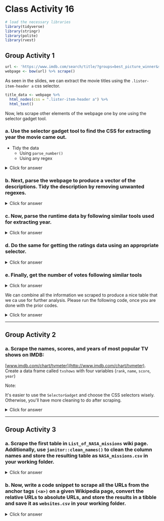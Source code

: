 # Class Activity 16


```r
# load the necessary libraries
library(tidyverse)
library(stringr)
library(polite)
library(rvest)
```



## Group Activity 1



```r
url <- 'https://www.imdb.com/search/title/?groups=best_picture_winner&sort=year,desc&count=100&view=advanced'
webpage <- bow(url) %>% scrape()
```


As seen in the slides, we can extract the movie titles using the `.lister-item-header a` css selector.


```r
title_data <- webpage %>% 
  html_nodes(css = ".lister-item-header a") %>% 
  html_text()
```


Now, lets scrape other elements of the webpage one by one using the selector gadget tool.

### a. Use the selector gadget tool to find the CSS for extracting year the movie came out. 

- Tidy the data
  + Using `parse_number()`
  + Using any regex



<details>
<summary class="answer">Click for answer</summary>



```r
year_data <- webpage %>% 
  html_nodes(css = '.text-muted.unbold') %>% 
  html_text() %>%
  parse_number()

year_data1 <- webpage %>% 
  html_nodes(css = '.text-muted.unbold') %>% 
  html_text() %>% 
  str_extract_all("[0-9]+") %>% 
  unlist() %>% 
  as.numeric()
```

</details>

### b. Next, parse the webpage to produce a vector of the descriptions. Tidy the description by removing unwanted regexes.


<details>
<summary class="answer">Click for answer</summary>





```r
description_data <- webpage %>% 
  html_nodes('.ratings-bar+ .text-muted') %>% 
  html_text() %>% 
  str_trim()
head(description_data,3)
```

```
[1] "A middle-aged Chinese immigrant is swept up into an insane adventure in which she alone can save existence by exploring other universes and connecting with the lives she could have led."                                                                      
[2] "As a CODA (Child of Deaf Adults) Ruby is the only hearing person in her deaf family. When the family's fishing business is threatened, Ruby finds herself torn between pursuing her passion at Berklee College of Music and her fear of abandoning her parents."
[3] "A woman in her sixties, after losing everything in the Great Recession, embarks on a journey through the American West, living as a van-dwelling modern-day nomad."                                                                                             
```

</details>


### c. Now, parse the runtime data by following similar tools used for extracting year.


<details>
<summary class="answer">Click for answer</summary>




```r
runtime_data <- webpage %>% 
  html_nodes('.runtime') %>% 
  html_text() %>% 
  parse_number()
head(runtime_data)
```

```
[1] 139 111 107 132 130 123
```

</details>


### d. Do the same for getting the ratings data using an appropriate selector.


<details>
<summary class="answer">Click for answer</summary>




```r
rating_data <- webpage %>% 
  html_nodes('.ratings-imdb-rating') %>% 
  html_text() %>% 
  as.numeric()
```

</details>


### e. Finally, get the number of votes following similar tools


<details>
<summary class="answer">Click for answer</summary>




```r
votes_data <- webpage %>% 
  html_nodes('.sort-num_votes-visible span:nth-child(2)') %>% 
  html_text() %>% 
  parse_number()
```


</details>


We can combine all the information we scraped to produce a nice table that we ca use for further analysis. Please run the following code, once you are done with the prior codes.



<details>
<summary class="answer">Click for answer</summary>




```r
movies_df <- data.frame(Year = year_data,
                      Title = title_data,
                      Description = description_data, 
                      Runtime = runtime_data,
                      Rating = rating_data,
                      Votes = votes_data) %>% as_tibble()
movies_df %>% knitr::kable()
```



| Year|Title                                           |Description                                                                                                                                                                                                                                                     | Runtime| Rating|   Votes|
|----:|:-----------------------------------------------|:---------------------------------------------------------------------------------------------------------------------------------------------------------------------------------------------------------------------------------------------------------------|-------:|------:|-------:|
| 2022|Everything Everywhere All at Once               |A middle-aged Chinese immigrant is swept up into an insane adventure in which she alone can save existence by exploring other universes and connecting with the lives she could have led.                                                                       |     139|    7.9|  437434|
| 2021|CODA                                            |As a CODA (Child of Deaf Adults) Ruby is the only hearing person in her deaf family. When the family's fishing business is threatened, Ruby finds herself torn between pursuing her passion at Berklee College of Music and her fear of abandoning her parents. |     111|    8.0|  144597|
| 2020|Nomadland                                       |A woman in her sixties, after losing everything in the Great Recession, embarks on a journey through the American West, living as a van-dwelling modern-day nomad.                                                                                              |     107|    7.3|  169615|
| 2019|Parasite                                        |Greed and class discrimination threaten the newly formed symbiotic relationship between the wealthy Park family and the destitute Kim clan.                                                                                                                     |     132|    8.5|  847458|
| 2018|Green Book                                      |A working-class Italian-American bouncer becomes the driver for an African-American classical pianist on a tour of venues through the 1960s American South.                                                                                                     |     130|    8.2|  515564|
| 2017|The Shape of Water                              |At a top secret research facility in the 1960s, a lonely janitor forms a unique relationship with an amphibious creature that is being held in captivity.                                                                                                       |     123|    7.3|  431027|
| 2016|Moonlight                                       |A young African-American man grapples with his identity and sexuality while experiencing the everyday struggles of childhood, adolescence, and burgeoning adulthood.                                                                                            |     111|    7.4|  317179|
| 2015|Spotlight                                       |The true story of how the Boston Globe uncovered the massive scandal of child molestation and cover-up within the local Catholic Archdiocese, shaking the entire Catholic Church to its core.                                                                   |     129|    8.1|  480621|
| 2014|Birdman or (The Unexpected Virtue of Ignorance) |A washed-up superhero actor attempts to revive his fading career by writing, directing, and starring in a Broadway production.                                                                                                                                  |     119|    7.7|  643930|
| 2013|12 Years a Slave                                |In the antebellum United States, Solomon Northup, a free black man from upstate New York, is abducted and sold into slavery.                                                                                                                                    |     134|    8.1|  713945|
| 2012|Argo                                            |Acting under the cover of a Hollywood producer scouting a location for a science fiction film, a CIA agent launches a dangerous operation to rescue six Americans in Tehran during the U.S. hostage crisis in Iran in 1979.                                     |     120|    7.7|  623498|
| 2011|The Artist                                      |An egomaniacal film star develops a relationship with a young dancer against the backdrop of Hollywood's silent era.                                                                                                                                            |     100|    7.9|  244514|
| 2010|The King's Speech                               |The story of King George VI, his impromptu ascension to the throne of the British Empire in 1936, and the speech therapist who helped the unsure monarch overcome his stammer.                                                                                  |     118|    8.0|  690535|
| 2008|Slumdog Millionaire                             |A Mumbai teenager reflects on his life after being accused of cheating on the Indian version of "Who Wants to be a Millionaire?".                                                                                                                               |     120|    8.0|  857254|
| 2008|The Hurt Locker                                 |During the Iraq War, a Sergeant recently assigned to an army bomb squad is put at odds with his squad mates due to his maverick way of handling his work.                                                                                                       |     131|    7.5|  460166|
| 2007|No Country for Old Men                          |Violence and mayhem ensue after a hunter stumbles upon a drug deal gone wrong and more than two million dollars in cash near the Rio Grande.                                                                                                                    |     122|    8.2|  997583|
| 2006|The Departed                                    |An undercover cop and a mole in the police attempt to identify each other while infiltrating an Irish gang in South Boston.                                                                                                                                     |     151|    8.5| 1351334|
| 2004|Crash                                           |Los Angeles citizens with vastly separate lives collide in interweaving stories of race, loss and redemption.                                                                                                                                                   |     112|    7.7|  441820|
| 2004|Million Dollar Baby                             |A determined woman works with a hardened boxing trainer to become a professional.                                                                                                                                                                               |     132|    8.1|  698320|
| 2003|The Lord of the Rings: The Return of the King   |Gandalf and Aragorn lead the World of Men against Sauron's army to draw his gaze from Frodo and Sam as they approach Mount Doom with the One Ring.                                                                                                              |     201|    9.0| 1880929|
| 2002|Chicago                                         |Two death-row murderesses develop a fierce rivalry while competing for publicity, celebrity, and a sleazy lawyer's attention.                                                                                                                                   |     113|    7.2|  235232|
| 2001|A Beautiful Mind                                |After John Nash, a brilliant but asocial mathematician, accepts secret work in cryptography, his life takes a turn for the nightmarish.                                                                                                                         |     135|    8.2|  947726|
| 2000|Gladiator                                       |A former Roman General sets out to exact vengeance against the corrupt emperor who murdered his family and sent him into slavery.                                                                                                                               |     155|    8.5| 1530528|
| 1999|American Beauty                                 |A sexually frustrated suburban father has a mid-life crisis after becoming infatuated with his daughter's best friend.                                                                                                                                          |     122|    8.3| 1171034|
| 1998|Shakespeare in Love                             |The world's greatest ever playwright, William Shakespeare, is young, out of ideas and short of cash, but meets his ideal woman and is inspired to write one of his most famous plays.                                                                           |     123|    7.1|  228974|
| 1997|Titanic                                         |A seventeen-year-old aristocrat falls in love with a kind but poor artist aboard the luxurious, ill-fated R.M.S. Titanic.                                                                                                                                       |     194|    7.9| 1215681|
| 1996|The English Patient                             |At the close of World War II, a young nurse tends to a badly-burned plane crash victim. His past is shown in flashbacks, revealing an involvement in a fateful love affair.                                                                                     |     162|    7.4|  194573|
| 1995|Braveheart                                      |Scottish warrior William Wallace leads his countrymen in a rebellion to free his homeland from the tyranny of King Edward I of England.                                                                                                                         |     178|    8.4| 1053089|
| 1994|Forrest Gump                                    |The presidencies of Kennedy and Johnson, the Vietnam War, the Watergate scandal and other historical events unfold from the perspective of an Alabama man with an IQ of 75, whose only desire is to be reunited with his childhood sweetheart.                  |     142|    8.8| 2127884|
| 1993|Schindler's List                                |In German-occupied Poland during World War II, industrialist Oskar Schindler gradually becomes concerned for his Jewish workforce after witnessing their persecution by the Nazis.                                                                              |     195|    9.0| 1380499|
| 1992|Unforgiven                                      |Retired Old West gunslinger William Munny reluctantly takes on one last job, with the help of his old partner Ned Logan and a young man, The "Schofield Kid."                                                                                                   |     130|    8.2|  419603|
| 1991|The Silence of the Lambs                        |A young F.B.I. cadet must receive the help of an incarcerated and manipulative cannibal killer to help catch another serial killer, a madman who skins his victims.                                                                                             |     118|    8.6| 1462210|
| 1990|Dances with Wolves                              |Lieutenant John Dunbar, assigned to a remote western Civil War outpost, finds himself engaging with a neighbouring Sioux settlement, causing him to question his own purpose.                                                                                   |     181|    8.0|  275220|
| 1989|Driving Miss Daisy                              |An old Jewish woman and her African-American chauffeur in the American South have a relationship that grows and improves over the years.                                                                                                                        |      99|    7.3|  113315|
| 1988|Rain Man                                        |After a selfish L.A. yuppie learns his estranged father left a fortune to an autistic-savant brother in Ohio that he didn't know existed, he absconds with his brother and sets out across the country, hoping to gain a larger inheritance.                    |     133|    8.0|  525344|
| 1987|The Last Emperor                                |Dramatization of China's last emperor, Puyi.                                                                                                                                                                                                                    |     163|    7.7|  106885|
| 1986|Platoon                                         |Chris Taylor, a neophyte recruit in Vietnam, finds himself caught in a battle of wills between two sergeants, one good and the other evil. A shrewd examination of the brutality of war and the duality of man in conflict.                                     |     120|    8.1|  422229|
| 1985|Out of Africa                                   |In 20th-century colonial Kenya, a Danish baroness/plantation owner has a passionate love affair with a free-spirited big-game hunter.                                                                                                                           |     161|    7.1|   82870|
| 1984|Amadeus                                         |The life, success and troubles of Wolfgang Amadeus Mozart, as told by Antonio Salieri, the contemporaneous composer who was deeply jealous of Mozart's talent and claimed to have murdered him.                                                                 |     160|    8.4|  408632|
| 1983|Terms of Endearment                             |Follows hard-to-please Aurora looking for love and her daughter's family problems.                                                                                                                                                                              |     132|    7.4|   62576|
| 1982|Gandhi                                          |The life of the lawyer who became the famed leader of the Indian revolts against the British rule through his philosophy of nonviolent protest.                                                                                                                 |     191|    8.0|  235937|
| 1981|Chariots of Fire                                |Two British track athletes, one a determined Jew and the other a devout Christian, are driven to win in the 1924 Olympics as they wrestle with issues of pride and conscience.                                                                                  |     125|    7.1|   63241|
| 1980|Ordinary People                                 |The accidental death of the older son of an affluent family deeply strains the relationships among the bitter mother, the good-natured father and the guilt-ridden younger son.                                                                                 |     124|    7.7|   54209|
| 1979|Kramer vs. Kramer                               |After his wife leaves him, a work-obsessed Manhattan advertising executive is forced to learn long-neglected parenting skills, but a heated custody battle over the couple's young son deepens the wounds left by the separation.                               |     105|    7.8|  149077|
| 1978|The Deer Hunter                                 |An in-depth examination of the ways in which the Vietnam War impacts and disrupts the lives of several friends in a small steel mill town in Pennsylvania.                                                                                                      |     183|    8.1|  345812|
| 1977|Annie Hall                                      |Alvy Singer, a divorced Jewish comedian, reflects on his relationship with ex-lover Annie Hall, an aspiring nightclub singer, which ended abruptly just like his previous marriages.                                                                            |      93|    8.0|  269864|
| 1976|Rocky                                           |A small-time Philadelphia boxer gets a supremely rare chance to fight the world heavyweight champion in a bout in which he strives to go the distance for his self-respect.                                                                                     |     120|    8.1|  596064|
| 1975|One Flew Over the Cuckoo's Nest                 |In the Fall of 1963, a Korean War veteran and criminal pleads insanity and is admitted to a mental institution, where he rallies up the scared patients against the tyrannical nurse.                                                                           |     133|    8.7| 1025544|
| 1974|The Godfather Part II                           |The early life and career of Vito Corleone in 1920s New York City is portrayed, while his son, Michael, expands and tightens his grip on the family crime syndicate.                                                                                            |     202|    9.0| 1296287|
| 1973|The Sting                                       |Two grifters team up to pull off the ultimate con.                                                                                                                                                                                                              |     129|    8.3|  268855|
| 1972|The Godfather                                   |The aging patriarch of an organized crime dynasty in postwar New York City transfers control of his clandestine empire to his reluctant youngest son.                                                                                                           |     175|    9.2| 1901481|
| 1971|The French Connection                           |A pair of NYPD detectives in the Narcotics Bureau stumble onto a heroin smuggling ring based in Marseilles, but stopping them and capturing their leaders proves an elusive goal.                                                                               |     104|    7.7|  127172|
| 1970|Patton                                          |The World War II phase of the career of controversial American general George S. Patton.                                                                                                                                                                        |     172|    7.9|  104759|
| 1969|Midnight Cowboy                                 |A naive hustler travels from Texas to New York City to seek personal fortune, finding a new friend in the process.                                                                                                                                              |     113|    7.8|  114643|
| 1968|Oliver!                                         |After being sold to a mortician, young orphan Oliver Twist runs away and meets a group of boys trained to be pickpockets by an elderly mentor in 1830s London.                                                                                                  |     153|    7.4|   39877|
| 1967|In the Heat of the Night                        |A black Philadelphia police detective is mistakenly suspected of a local murder while passing through a racially hostile Mississippi town, and after being cleared is reluctantly asked by the police chief to investigate the case.                            |     110|    7.9|   79174|
| 1966|A Man for All Seasons                           |The story of Sir Thomas More, who stood up to King Henry VIII when the King rejected the Roman Catholic Church to obtain a divorce and remarry.                                                                                                                 |     120|    7.7|   35778|
| 1965|The Sound of Music                              |A young novice is sent by her convent in 1930s Austria to become a governess to the seven children of a widowed naval officer.                                                                                                                                  |     172|    8.1|  243695|
| 1964|My Fair Lady                                    |In 1910s London, snobbish phonetics professor Henry Higgins agrees to a wager that he can make crude flower girl, Eliza Doolittle, presentable in high society.                                                                                                 |     170|    7.8|   98206|
| 1963|Tom Jones                                       |The romantic and chivalrous adventures of adopted bastard Tom Jones in 18th-century England.                                                                                                                                                                    |     129|    6.4|   13656|
| 1962|Lawrence of Arabia                              |The story of T.E. Lawrence, the English officer who successfully united and led the diverse, often warring, Arab tribes during World War I in order to fight the Turks.                                                                                         |     218|    8.3|  300206|
| 1961|West Side Story                                 |Two youngsters from rival New York City gangs fall in love, but tensions between their respective friends build toward tragedy.                                                                                                                                 |     153|    7.6|  117149|
| 1960|The Apartment                                   |A Manhattan insurance clerk tries to rise in his company by letting its executives use his apartment for trysts, but complications and a romance of his own ensue.                                                                                              |     125|    8.3|  185997|
| 1959|Ben-Hur                                         |After a Jewish prince is betrayed and sent into slavery by a Roman friend in 1st-century Jerusalem, he regains his freedom and comes back for revenge.                                                                                                          |     212|    8.1|  244571|
| 1958|Gigi                                            |Weary of the conventions of Parisian society, a rich playboy and a youthful courtesan-in-training enjoy a platonic friendship which may not stay platonic for long.                                                                                             |     115|    6.6|   23661|
| 1957|The Bridge on the River Kwai                    |British POWs are forced to build a railway bridge across the river Kwai for their Japanese captors in occupied Burma, not knowing that the allied forces are planning a daring commando raid through the jungle to destroy it.                                  |     161|    8.1|  225080|
| 1956|Around the World in 80 Days                     |A Victorian Englishman bets that with the new steamships and railways he can circumnavigate the globe in eighty days.                                                                                                                                           |     175|    6.7|   28541|
| 1955|Marty                                           |A middle-aged butcher and a school teacher who have given up on the idea of love meet at a dance and fall for each other.                                                                                                                                       |      90|    7.7|   25439|
| 1954|On the Waterfront                               |An ex-prize fighter turned New Jersey longshoreman struggles to stand up to his corrupt union bosses, including his older brother, as he starts to connect with the grieving sister of one of the syndicate's victims.                                          |     108|    8.1|  158133|
| 1953|From Here to Eternity                           |At a U.S. Army base in 1941 Hawaii, a private is cruelly punished for not boxing on his unit's team, while his commanding officer's wife and top aide begin a tentative affair.                                                                                 |     118|    7.6|   48694|
| 1952|The Greatest Show on Earth                      |The dramatic lives of trapeze artists, a clown, and an elephant trainer are told against a background of circus spectacle.                                                                                                                                      |     152|    6.6|   15303|
| 1951|An American in Paris                            |Three friends struggle to find work in Paris. Things become more complicated when two of them fall in love with the same woman.                                                                                                                                 |     114|    7.2|   35167|
| 1950|All About Eve                                   |A seemingly timid but secretly ruthless ingénue insinuates herself into the lives of an aging Broadway star and her circle of theater friends.                                                                                                                  |     138|    8.2|  133688|
| 1949|All the King's Men                              |The rise and fall of a corrupt politician, who makes his friends richer and retains power by dint of a populist appeal.                                                                                                                                         |     110|    7.4|   15732|
| 1948|Hamlet                                          |Prince Hamlet struggles over whether or not he should kill his uncle, whom he suspects has murdered his father, the former king.                                                                                                                                |     154|    7.6|   17623|
| 1947|Gentleman's Agreement                           |A reporter pretends to be Jewish in order to cover a story on anti-Semitism, and personally discovers the true depths of bigotry and hatred.                                                                                                                    |     118|    7.2|   17089|
| 1946|The Best Years of Our Lives                     |Three World War II veterans, two of them traumatized or disabled, return home to the American midwest to discover that they and their families have been irreparably changed.                                                                                   |     170|    8.1|   66831|
| 1945|The Lost Weekend                                |The desperate life of a chronic alcoholic is followed through a four-day drinking bout.                                                                                                                                                                         |     101|    7.9|   38519|
| 1944|Going My Way                                    |When young Father O'Malley arrives at St. Dominic's, old Father Fitzgibbon doesn't think much of the church's newest member.                                                                                                                                    |     126|    7.0|   12563|
| 1942|Casablanca                                      |A cynical expatriate American cafe owner struggles to decide whether or not to help his former lover and her fugitive husband escape the Nazis in French Morocco.                                                                                               |     102|    8.5|  581806|
| 1942|Mrs. Miniver                                    |A British family struggles to survive the first months of World War II.                                                                                                                                                                                         |     134|    7.6|   18538|
| 1941|How Green Was My Valley                         |At the turn of the century in a Welsh mining village, the Morgans, he stern, she gentle, raise coal-mining sons and hope their youngest will find a better life.                                                                                                |     118|    7.7|   25234|
| 1940|Rebecca                                         |A self-conscious woman juggles adjusting to her new role as an aristocrat's wife and avoiding being intimidated by his first wife's spectral presence.                                                                                                          |     130|    8.1|  140426|
| 1939|Gone with the Wind                              |American motion picture classic in which a manipulative woman and a roguish man conduct a turbulent romance during the Civil War and Reconstruction periods.                                                                                                    |     238|    8.2|  321638|
| 1938|You Can't Take It with You                      |The son of a snobbish Wall Street banker becomes engaged to a woman from a good-natured but decidedly eccentric family, not realizing that his father is trying to force her family from their home for a real estate development.                              |     126|    7.8|   26727|
| 1937|The Life of Emile Zola                          |The biopic of the famous French muckraking writer and his involvement in fighting the injustice of the Dreyfus Affair.                                                                                                                                          |     116|    7.2|    8596|
| 1936|The Great Ziegfeld                              |The ups and downs of Florenz Ziegfeld Jr., famed producer of extravagant stage revues, are portrayed.                                                                                                                                                           |     176|    6.6|    8565|
| 1935|Mutiny on the Bounty                            |First mate Fletcher Christian leads a revolt against his sadistic commander, Captain Bligh, in this classic seafaring adventure, based on the real-life 1789 mutiny.                                                                                            |     132|    7.6|   23910|
| 1934|It Happened One Night                           |A renegade reporter trailing a young runaway heiress for a big story joins her on a bus heading from Florida to New York, and they end up stuck with each other when the bus leaves them behind at one of the stops.                                            |     105|    8.1|  106896|
| 1933|Cavalcade                                       |A portrayal of the triumphs and tragedies of two English families, the upper-crust Marryots and the working-class Bridgeses, from 1899 to 1933.                                                                                                                 |     112|    5.8|    5541|
| 1932|Grand Hotel                                     |A group of very different individuals staying at a luxurious hotel in Berlin deal with each of their respective dramas.                                                                                                                                         |     112|    7.3|   20092|
| 1931|Cimarron                                        |A newspaper editor settles in an Oklahoma boom town with his reluctant wife at the end of the nineteenth century.                                                                                                                                               |     123|    5.8|    6569|
| 1930|All Quiet on the Western Front                  |A German youth eagerly enters World War I, but his enthusiasm wanes as he gets a firsthand view of the horror.                                                                                                                                                  |     152|    8.1|   65328|
| 1929|The Broadway Melody                             |A pair of sisters from the vaudeville circuit try to make it big time on Broadway, but matters of the heart complicate the attempt.                                                                                                                             |     100|    5.6|    7606|
| 1927|Sunrise                                         |A sophisticated city woman seduces a farmer and convinces him to murder his wife and join her in the city, but he ends up rekindling his romance with his wife when he changes his mind at the last moment.                                                     |      94|    8.1|   52219|
| 1927|Wings                                           |Two young men, one rich, one middle class, who are in love with the same woman, become fighter pilots in World War I.                                                                                                                                           |     144|    7.6|   13624|

</details>

-----------------------------------------------------------

## Group Activity 2

### a. Scrape the names, scores, and years of most popular TV shows on IMDB:
[www.imdb.com/chart/tvmeter](http://www.imdb.com/chart/tvmeter). Create a data frame called `tvshows` with four variables 
(`rank`, `name`, `score`, `year`)  

Note: 

It's easier to use the `SelectorGadget` and choose the CSS selectors wisely. Otherwise, you'll have more cleaning to do after scraping.


<details>
<summary class="answer">Click for answer</summary>




```r
page <- read_html("http://www.imdb.com/chart/tvmeter")
name <- page %>%
  html_nodes(".titleColumn a") %>%
  html_text()

ranks <- page %>%
  html_nodes(".velocity") %>%
  html_text() %>%
  str_extract("\\d+") %>%
  as.numeric()

scores <-  page %>%
  html_nodes(".imdbRating") %>%
  html_text() %>%
  str_extract("\\d+.\\d+") %>%
  as.numeric()

# If you don't use the gadget selector carefully, 
# more string manipulation is needed here

years <- page %>%
  html_nodes("a+ .secondaryInfo") %>%
  html_text() %>%
  str_extract("\\d+") %>%
  as.numeric()
```



```r
tvshows <- tibble(
  rank = ranks,
  name = name,
  score = scores,
  year = years
)

tvshows
```

```
# A tibble: 100 × 4
    rank name            score  year
   <dbl> <chr>           <dbl> <dbl>
 1     1 The Diplomat      8.2  2023
 2     2 Succession        8.8  2018
 3     3 Beef              8.2  2023
 4     4 Ted Lasso         8.8  2020
 5     5 The Mandalorian   8.7  2019
 6     6 Citadel           6.5  2023
 7     7 Love & Death      7.6  2023
 8     8 The Night Agent   7.5  2023
 9     9 Jury Duty         8.5  2023
10    10 Yellowjackets     7.9  2021
# … with 90 more rows
```


</details>




-----------------------------------------------------------

## Group Activity 3


### a. Scrape the first table in `List_of_NASA_missions` wiki page. Additionally, use `janitor::clean_names()` to clean the column names and store the resulting table as `NASA_missions.csv` in your working folder.



<details>
<summary class="answer">Click for answer</summary>





```r
# extract data from 
# the first table on the page
wiki_NASA <- "https://en.wikipedia.org/wiki/List_of_NASA_missions"
NASA_missions <- bow(wiki_NASA) %>%scrape() %>% 
  html_nodes("table") %>% 
  .[[1]] %>% 
  html_table() %>% 
  janitor::clean_names()
```



```r
# Exporting data to CSV
readr::write_csv(NASA_missions, "NASA_missions.csv")
```

</details>




### b. Now, write a code snippet to scrape all the URLs from the anchor tags `(<a>)` on a given Wikipedia page, convert the relative URLs to absolute URLs, and store the results in a tibble and save it as `websites.csv` in your working folder.



<details>
<summary class="answer">Click for answer</summary>





```r
# extract URLs
websites <-  bow(wiki_NASA) %>% scrape() %>% 
  html_nodes("a") %>%
  html_attr("href") %>% 
  url_absolute("https://en.wikipedia.org/") 
```




```r
# Exporting data to CSV
readr::write_csv(websites, "websites.csv")
```


</details>



